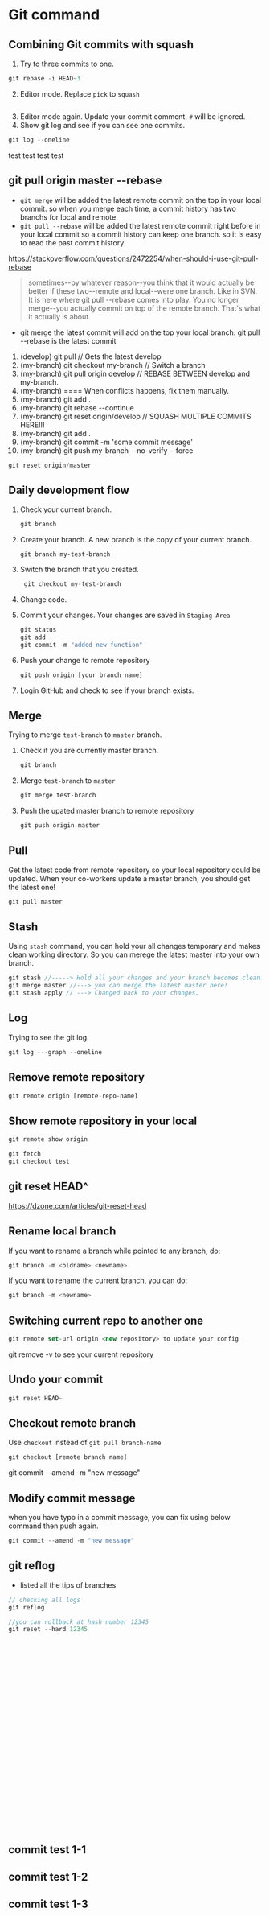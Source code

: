 # Git command

## Combining Git commits with squash

1. Try to three commits to one.

```js
git rebase -i HEAD~3
```

2. Editor mode. Replace `pick` to `squash`

```js

```

3. Editor mode again. Update your commit comment. `#` will be ignored.
4. Show git log and see if you can see one commits.

```js
git log --oneline
```

test test test test

## git pull origin master --rebase

- `git merge` will be added the latest remote commit on the top in your local commit. so when you merge each time, a commit history has two branchs for local and remote.
- `git pull --rebase` will be added the latest remote commit right before in your local commit so a commit history can keep one branch. so it is easy to read the past commit history.

https://stackoverflow.com/questions/2472254/when-should-i-use-git-pull-rebase

> sometimes--by whatever reason--you think that it would actually be better if these two--remote and local--were one branch. Like in SVN. It is here where git pull --rebase comes into play. You no longer merge--you actually commit on top of the remote branch. That's what it actually is about.

- git merge the latest commit will add on the top your local branch. git pull --rebase is the latest commit

1. (develop) git pull // Gets the latest develop
2. (my-branch) git checkout my-branch // Switch a branch
3. (my-branch) git pull origin develop // REBASE BETWEEN develop and my-branch.
4. (my-branch) ==== When conflicts happens, fix them manually.
5. (my-branch) git add .
6. (my-branch) git rebase --continue
7. (my-branch) git reset origin/develop // SQUASH MULTIPLE COMMITS HERE!!!
8. (my-branch) git add .
9. (my-branch) git commit -m 'some commit message'
10. (my-branch) git push my-branch --no-verify --force

```js
git reset origin/master
```

## Daily development flow

1. Check your current branch.

   ```js
   git branch
   ```

2. Create your branch. A new branch is the copy of your current branch.

   ```
   git branch my-test-branch
   ```

3. Switch the branch that you created.

   ```js
    git checkout my-test-branch
   ```

4. Change code.

5. Commit your changes. Your changes are saved in `Staging Area`

   ```js
   git status
   git add .
   git commit -m "added new function"
   ```

6. Push your change to remote repository

   ```js
   git push origin [your branch name]
   ```

7. Login GitHub and check to see if your branch exists.

## Merge

Trying to merge `test-branch` to `master` branch.

1. Check if you are currently master branch.
   ```js
   git branch
   ```
2. Merge `test-branch` to `master`
   ```js
   git merge test-branch
   ```
3. Push the upated master branch to remote repository
   ```js
   git push origin master
   ```

## Pull

Get the latest code from remote repository so your local repository could be updated. When your co-workers update a master branch, you should get the latest one!

```js
git pull master
```

## Stash

Using `stash` command, you can hold your all changes temporary and makes clean working directory. So you can merege the latest master into your own branch.

```js
git stash //-----> Hold all your changes and your branch becomes clean.
git merge master //---> you can merge the latest master here!
git stash apply	// ---> Changed back to your changes.
```

## Log

Trying to see the git log.

```js
git log ---graph --oneline
```

## Remove remote repository

```js
git remote origin [remote-repo-name]
```

## Show remote repository in your local

```js
git remote show origin

git fetch
git checkout test
```

## git reset HEAD^

https://dzone.com/articles/git-reset-head

## Rename local branch

If you want to rename a branch while pointed to any branch, do:

```js
git branch -m <oldname> <newname>
```

If you want to rename the current branch, you can do:

```js
git branch -m <newname>
```

## Switching current repo to another one

```js
git remote set-url origin <new repository> to update your config
```

git remove -v to see your current repository

## Undo your commit

```js
git reset HEAD~
```

## Checkout remote branch

Use `checkout` instead of `git pull branch-name`

```js
git checkout [remote branch name]
```

git commit --amend -m "new message"

## Modify commit message

when you have typo in a commit message, you can fix using below command then push again.

```js
git commit --amend -m "new message"
```

## git reflog

- listed all the tips of branches

```js
// checking all logs
git reflog

//you can rollback at hash number 12345
git reset --hard 12345
```

<br /><br /><br /><br /><br /><br /><br /><br /><br /><br /><br />
<br /><br /><br /><br /><br /><br /><br /><br /><br /><br /><br />

## commit test 1-1

## commit test 1-2

## commit test 1-3
